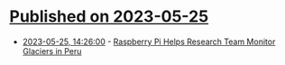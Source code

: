 # [Published on 2023-05-25](index.md)

* [2023-05-25, 14:26:00](https://soylentnews.org/article.pl?sid=23/05/24/1846234&from=rss) - [Raspberry Pi Helps Research Team Monitor Glaciers in Peru](https://soylentnews.org/article.pl?sid=23/05/24/1846234&from=rss)
